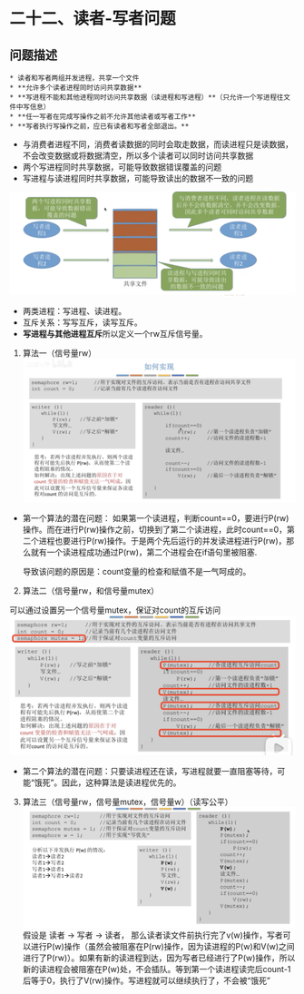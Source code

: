 # 二十二、读者-写者问题

## 问题描述
	* 读者和写者两组并发进程，共享一个文件
	* **允许多个读者进程同时访问共享数据**
	* **写进程不能和其他进程同时访问共享数据（读进程和写进程）**（只允许一个写进程往文件中写信息）
	* **任一写者在完成写操作之前不允许其他读者或写者工作**
	* **写者执行写操作之前，应已有读者和写者全部退出。**

* 与消费者进程不同，消费者读数据的同时会取走数据，而读进程只是读数据，不会改变数据或将数据清空，所以多个读者可以同时访问共享数据
* 两个写进程同时共享数据，可能导致数据错误覆盖的问题
* 写进程与读进程同时共享数据，可能导致读出的数据不一致的问题

![](%E4%BA%8C%E5%8D%81%E4%BA%8C%E3%80%81%E8%AF%BB%E8%80%85-%E5%86%99%E8%80%85%E9%97%AE%E9%A2%98/%E6%88%AA%E5%B1%8F2021-04-06%2014.29.29.png)

* 两类进程：写进程、读进程。
* 互斥关系：写写互斥，读写互斥。
* **写进程与其他进程互斥**所以定义一个rw互斥信号量。


1. 算法一（信号量rw）
![](%E4%BA%8C%E5%8D%81%E4%BA%8C%E3%80%81%E8%AF%BB%E8%80%85-%E5%86%99%E8%80%85%E9%97%AE%E9%A2%98/%E6%88%AA%E5%B1%8F2021-04-06%2014.39.13.png)
* 第一个算法的潜在问题：
	如果第一个读进程，判断count==0，要进行P(rw)操作。而在进行P(rw)操作之前，切换到了第二个读进程，此时count==0，第二个进程也要进行P(rw)操作。于是两个先后运行的并发读进程进行P(rw)，那么就有一个读进程成功通过P(rw)，第二个进程会在if语句里被阻塞.

	导致该问题的原因是：count变量的检查和赋值不是一气呵成的。


2. 算法二（信号量rw，和信号量mutex）

可以通过设置另一个信号量mutex，保证对count的互斥访问
![](%E4%BA%8C%E5%8D%81%E4%BA%8C%E3%80%81%E8%AF%BB%E8%80%85-%E5%86%99%E8%80%85%E9%97%AE%E9%A2%98/14657648-9CA1-4D3A-AB42-5C25D18C70DC.png)

* 第二个算法的潜在问题：只要读进程还在读，写进程就要一直阻塞等待，可能“饿死”。因此，这种算法是读进程优先的。


3. 算法三（信号量rw，信号量mutex，信号量w）（读写公平）
![](%E4%BA%8C%E5%8D%81%E4%BA%8C%E3%80%81%E8%AF%BB%E8%80%85-%E5%86%99%E8%80%85%E9%97%AE%E9%A2%98/%E6%88%AA%E5%B1%8F2021-04-06%2014.52.05.png)
假设是 读者 -> 写者 -> 读者，
那么读者读文件前执行完了v(w)操作，写者可以进行P(w)操作（虽然会被阻塞在P(rw)操作，因为读进程的P(w)和V(w)之间进行了P(rw)）。如果有新的读进程到达，因为写者已经进行了P(w)操作，所以新的读进程会被阻塞在P(w)处，不会插队。等到第一个读进程读完后count-1后等于0，执行了V(rw)操作。写进程就可以继续执行了，不会被“饿死”


